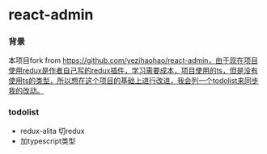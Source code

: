 # react-admin

### 背景
本项目fork from https://github.com/yezihaohao/react-admin，由于现在项目使用redux是作者自己写的redux插件，学习需要成本，项目使用的ts，但是没有使用ts的类型，所以想在这个项目的基础上进行改进，我会列一个todolist来同步我的改动。

### todolist

+ redux-alita 切redux
+ 加typescript类型
